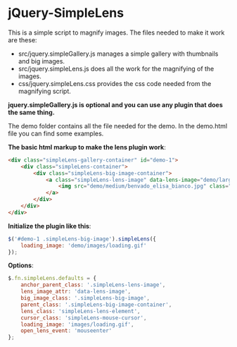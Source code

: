 jQuery-SimpleLens
=================

This is a simple script to magnify images.
The files needed to make it work are these:
- src/jquery.simpleGallery.js manages a simple gallery with thumbnails and big images.
- src/jquery.simpleLens.js does all the work for the magnifying of the images.
- css/jquery.simpleLens.css provides the css code needed from the magnifying script.

**jquery.simpleGallery.js is optional and you can use any plugin that does the same thing.**

The demo folder contains all the file needed for the demo.
In the demo.html file you can find some examples.

**The basic html markup to make the lens plugin work**:
```html
<div class="simpleLens-gallery-container" id="demo-1">
    <div class="simpleLens-container">
        <div class="simpleLens-big-image-container">
            <a class="simpleLens-lens-image" data-lens-image="demo/large/benvado_elisa_bianco.jpg">
                <img src="demo/medium/benvado_elisa_bianco.jpg" class="simpleLens-big-image">
            </a>
        </div>
    </div>
</div>
```

**Initialize the plugin like this**:
```javascript
$('#demo-1 .simpleLens-big-image').simpleLens({
    loading_image: 'demo/images/loading.gif'
});
```

**Options**:
```javascript
$.fn.simpleLens.defaults = {
    anchor_parent_class: '.simpleLens-lens-image',
    lens_image_attr: 'data-lens-image',
    big_image_class: '.simpleLens-big-image',
    parent_class: '.simpleLens-big-image-container',
    lens_class: 'simpleLens-lens-element',
    cursor_class: 'simpleLens-mouse-cursor',
    loading_image: 'images/loading.gif',
    open_lens_event: 'mouseenter'
};
```